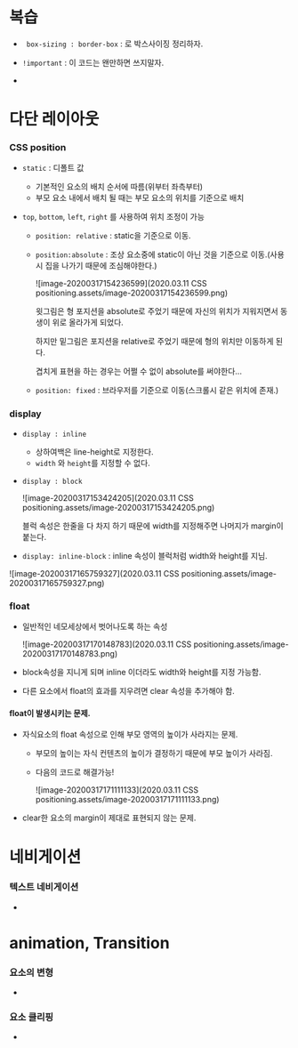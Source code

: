 # 복습

- ` box-sizing : border-box` : 로 박스사이징 정리하자.

- `!important` : 이 코드는 왠만하면 쓰지말자. 
- 





# 다단 레이아웃

### CSS position

- `static` : 디폴트 값

  - 기본적인 요소의 배치 순서에 따름(위부터 좌측부터)
  - 부모 요소 내에서 배치 될 때는 부모 요소의 위치를 기준으로 배치

- `top`, `bottom`, `left`, `right` 를 사용하여 위치 조정이 가능

  - `position: relative` : static을 기준으로 이동.

  - `position:absolute` : 조상 요소중에 static이 아닌 것을 기준으로 이동.(사용시 집을 나가기 때문에 조심해야한다.)

    ![image-20200317154236599](2020.03.11 CSS positioning.assets/image-20200317154236599.png)

    윗그림은 형 포지션을 absolute로 주었기 때문에 자신의 위치가 지워지면서 동생이 위로 올라가게 되었다.

    하지만 밑그림은 포지션을 relative로 주었기 때문에 형의 위치만 이동하게 된다.

    겹치게 표현을 하는 경우는 어쩔 수 없이 absolute를 써야한다...

  - `position: fixed` : 브라우저를 기준으로 이동(스크롤시 같은 위치에 존재.)

### display

- `display : inline`

  - 상하여백은 line-height로 지정한다.
  - `width` 와 `height`를 지정할 수 없다.

- `display : block`

  ![image-20200317153424205](2020.03.11 CSS positioning.assets/image-20200317153424205.png)

  블럭 속성은 한줄을 다 차지 하기 때문에 width를 지정해주면 나머지가 margin이 붙는다.

- `display: inline-block` : inline 속성이 블럭처럼 width와 height를 지님.

![image-20200317165759327](2020.03.11 CSS positioning.assets/image-20200317165759327.png)

### float

- 일반적인 네모세상에서 벗어나도록 하는 속성

  ![image-20200317170148783](2020.03.11 CSS positioning.assets/image-20200317170148783.png)

- block속성을 지니게 되며 inline 이더라도 width와 height를 지정 가능함.

- 다른 요소에서 float의 효과를 지우려면 clear 속성을 추가해야 함.

#### float이 발생시키는 문제.

- 자식요소의 float 속성으로 인해 부모 영역의 높이가 사라지는 문제.

  - 부모의 높이는 자식 컨텐츠의 높이가 결정하기 때문에 부모 높이가 사라짐.

  - 다음의 코드로 해결가능!

    ![image-20200317171111133](2020.03.11 CSS positioning.assets/image-20200317171111133.png)

- clear한 요소의 margin이 제대로 표현되지 않는 문제.

  



# 네비게이션

### 텍스트 네비게이션

- 

# animation, Transition

### 요소의 변형

- 

### 요소 클리핑

- ​	